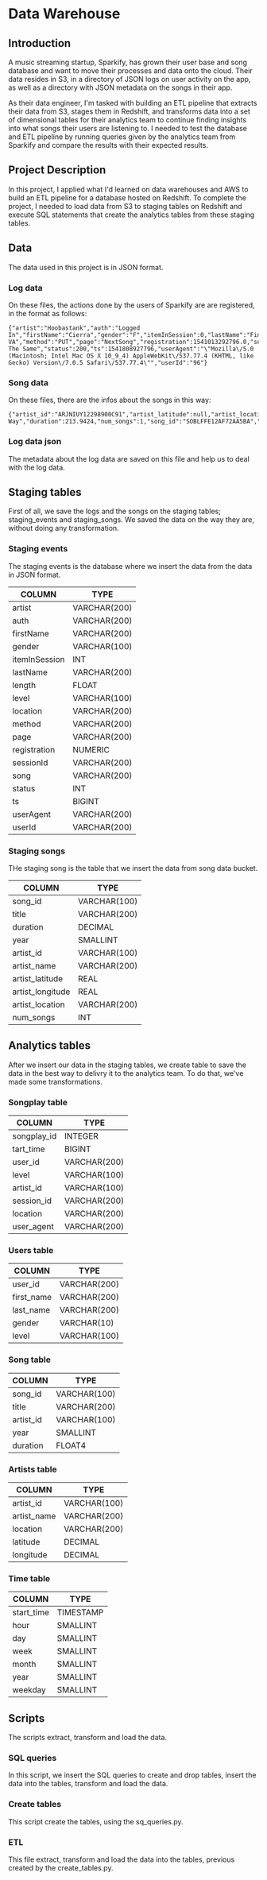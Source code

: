 # Data Warehouse

## Introduction
A music streaming startup, Sparkify, has grown their user base and song database and want to move their processes and data onto the cloud. Their data resides in S3, in a directory of JSON logs on user activity on the app, as well as a directory with JSON metadata on the songs in their app.

As their data engineer, I'm tasked with building an ETL pipeline that extracts their data from S3, stages them in Redshift, and transforms data into a set of dimensional tables for their analytics team to continue finding insights into what songs their users are listening to. I needed to test the database and ETL pipeline by running queries given by the analytics team from Sparkify and compare the results with their expected results.

## Project Description
In this project, I applied what I'd learned on data warehouses and AWS to build an ETL pipeline for a database hosted on Redshift. To complete the project, I needed to load data from S3 to staging tables on Redshift and execute SQL statements that create the analytics tables from these staging tables.

## Data
The data used in this project is in JSON format. 

### Log data
On these files, the actions done by the users of Sparkify are are registered, in the format as follows:
~~~~
{"artist":"Hoobastank","auth":"Logged In","firstName":"Cierra","gender":"F","itemInSession":0,"lastName":"Finley","length":241.3971,"level":"free","location":"Richmond, VA","method":"PUT","page":"NextSong","registration":1541013292796.0,"sessionId":132,"song":"Say The Same","status":200,"ts":1541808927796,"userAgent":"\"Mozilla\/5.0 (Macintosh; Intel Mac OS X 10_9_4) AppleWebKit\/537.77.4 (KHTML, like Gecko) Version\/7.0.5 Safari\/537.77.4\"","userId":"96"}

~~~~

### Song data
On these files, there are the infos about the songs in this way:
~~~~
{"artist_id":"ARJNIUY12298900C91","artist_latitude":null,"artist_location":"","artist_longitude":null,"artist_name":"Adelitas Way","duration":213.9424,"num_songs":1,"song_id":"SOBLFFE12AF72AA5BA","title":"Scream","year":2009}

~~~~

### Log data json
The metadata about the log data are saved on this file and help us to deal with the log data.

## Staging tables
First of all, we save the logs and the songs on the staging tables; staging_events and staging_songs. We saved the data on the way they are, without doing any transformation. 

### Staging events
The staging events is the database where we insert the data from the data in JSON format. 

| COLUMN | TYPE | 
| ------ | ---- |
|artist|VARCHAR(200)|
|auth|VARCHAR(200)|
|firstName|VARCHAR(200) |
|gender|VARCHAR(100)|
|itemInSession|INT|
|lastName|VARCHAR(200)|
|length|FLOAT|
|level|VARCHAR(100)|
|location|VARCHAR(200)|
|method|VARCHAR(200)|
|page|VARCHAR(200) |
|registration|NUMERIC|
|sessionId|VARCHAR(200)|
|song|VARCHAR(200)|
|status|INT|
|ts|BIGINT|
|userAgent|VARCHAR(200)|
|userId|VARCHAR(200)|

### Staging songs
THe staging song is the table that we insert the data from song data bucket.

| COLUMN | TYPE | 
| ------ | ---- |
|song_id|VARCHAR(100)|
|title|VARCHAR(200)|
|duration|DECIMAL|
|year|SMALLINT|
|artist_id|VARCHAR(100)|
|artist_name|VARCHAR(200)|
|artist_latitude|REAL|
|artist_longitude|REAL|
|artist_location|VARCHAR(200)|
|num_songs|INT|

## Analytics tables
After we insert our data in the staging tables, we create table to save the data in the best way to delivry it to the analytics team. To do that, we've made some transformations.

### Songplay table  
| COLUMN | TYPE | 
| ------ | ---- |
|songplay_id|INTEGER|
|tart_time|BIGINT|
|user_id|VARCHAR(200)|
|level|VARCHAR(100)| 
|artist_id|VARCHAR(100)|
|session_id|VARCHAR(200)|  
|location|VARCHAR(200)| 
|user_agent|VARCHAR(200)|

### Users table
| COLUMN | TYPE | 
| ------ | ---- |
|user_id|VARCHAR(200)| 
|first_name|VARCHAR(200)| 
|last_name|VARCHAR(200)| 
|gender|VARCHAR(10)| 
|level|VARCHAR(100)|

### Song table   
| COLUMN | TYPE | 
| ------ | ---- |
|song_id|VARCHAR(100)| 
|title|VARCHAR(200)| 
|artist_id|VARCHAR(100)| 
|year|SMALLINT| 
|duration|FLOAT4|

### Artists table 
| COLUMN | TYPE | 
| ------ | ---- |
|artist_id|VARCHAR(100)| 
|artist_name|VARCHAR(200)| 
|location|VARCHAR(200)| 
|latitude|DECIMAL| 
|longitude|DECIMAL|

### Time table  
| COLUMN | TYPE | 
| ------ | ---- |
|start_time|TIMESTAMP|
|hour|SMALLINT| 
|day|SMALLINT| 
|week|SMALLINT| 
|month|SMALLINT| 
|year|SMALLINT| 
|weekday|SMALLINT|

## Scripts
The scripts extract, transform and load the data.

### SQL queries  
In this script, we insert the SQL queries to create and drop tables, insert the data into the tables, transform and load the data.

### Create tables  
This script create the tables, using the sq_queries.py.

### ETL 
This file extract, transform and load the data into the tables, previous created by the create_tables.py.
